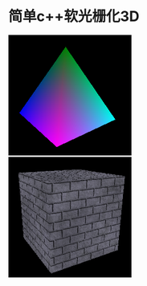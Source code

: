 # 简单c++软光栅化3D

![](https://github.com/codelicy/SoftRanderer/raw/master/res/tri1.png) <br>
![](https://github.com/codelicy/SoftRanderer/raw//master/res/box2.png)<br>


